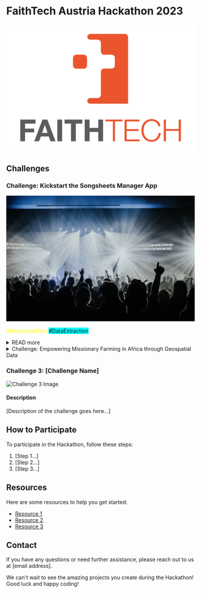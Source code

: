 # FaithTech Austria Hackathon 2023

![Organization Logo](logo.png)

## Challenges

### Challenge: Kickstart the Songsheets Manager App
![Challenge 1 Image](challenge_1_image.jpg)

<span style="color: yellow">#GeospatialData</span>
<span style="background-color: cyan">#DataExtraction</span>

<details>
<summary>READ more</summary>
[Description of the challenge goes here...]
</details>



<details>
<summary>Challenge: Empowering Missionary Farming in Africa through Geospatial Data</summary>

![Challenge 2 Image](challenge2.png)

#### Description

[Description of the challenge goes here...]
</details>

### Challenge 3: [Challenge Name]

![Challenge 3 Image](challenge3.png)

#### Description

[Description of the challenge goes here...]

## How to Participate

To participate in the Hackathon, follow these steps:

1. [Step 1...]
2. [Step 2...]
3. [Step 3...]

## Resources

Here are some resources to help you get started:

- [Resource 1](https://example.com)
- [Resource 2](https://example.com)
- [Resource 3](https://example.com)

## Contact

If you have any questions or need further assistance, please reach out to us at [email address].

We can't wait to see the amazing projects you create during the Hackathon! Good luck and happy coding!
